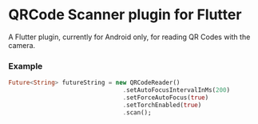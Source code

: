 # QRCode Scanner plugin for Flutter

A Flutter plugin, currently for Android only, for reading QR Codes with the camera.

### Example

``` dart
Future<String> futureString = new QRCodeReader()
                                .setAutoFocusIntervalInMs(200)
                                .setForceAutoFocus(true)
                                .setTorchEnabled(true)
                                .scan();
```
